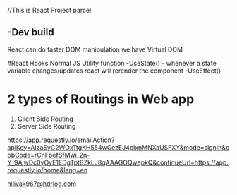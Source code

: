 //This is React Project
parcel:

-Dev build
-



React can do faster DOM manipulation
we have Virtual DOM

#React Hooks
Normal JS Utility function
-UseState() - whenever a state variable changes/updates react will rerender the component
-UseEffect()


# 2 types of Routings in Web app
1. Client Side Routing
2. Server Side Routing 



https://app.requestly.io/emailAction?apiKey=AIzaSyC2WOxTtgKH554wCezEJ4plxnMNXaUSFXY&mode=signIn&oobCode=rCnFbefSfMwi_2n-Y_9AjwDc0yOyE1EDgTptBZkLJ8gAAAGOQwepkQ&continueUrl=https://app.requestly.io/home&lang=en

hilivak967@hdrlog.com

